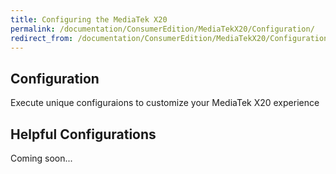 ```yaml
---
title: Configuring the MediaTek X20
permalink: /documentation/ConsumerEdition/MediaTekX20/Configuration/
redirect_from: /documentation/ConsumerEdition/MediaTekX20/Configuration/README.md/
---
```

## Configuration

Execute unique configuraions to customize your MediaTek X20 experience

## Helpful Configurations

Coming soon...
